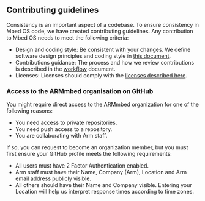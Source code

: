 ## Contributing guidelines

Consistency is an important aspect of a codebase. To ensure consistency in Mbed OS code, we have created contributing guidelines. Any contribution to Mbed OS needs to meet the following criteria:

* Design and coding style: Be consistent with your changes. We define software design principles and coding style in [this document](style.html).
* Contributions guidance: The process and how we review contributions is described in the [workflow](workflow.html) document.
* Licenses: Licenses should comply with the [licenses described here](license.html).

### Access to the ARMmbed organisation on GitHub

You might require direct access to the ARMmbed organization for one of the following reasons:

- You need access to private repositories.
- You need push access to a repository.
- You are collaborating with Arm staff.

If so, you can request to become an organization member, but you must first ensure your GitHub profile meets the following requirements:

- All users must have 2 Factor Authentication enabled.
- Arm staff must have their Name, Company (Arm), Location and Arm email address publicly visible.
- All others should have their Name and Company visible. Entering your Location will help us interpret response times according to time zones.
